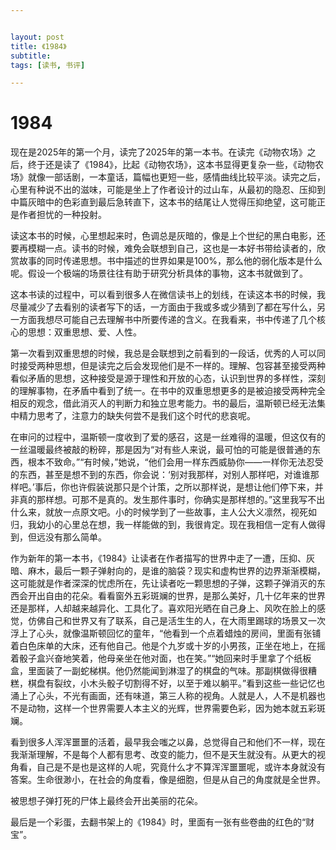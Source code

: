 ```yaml
---


layout: post
title: 《1984》
subtitle: 
tags: [读书, 书评]

---
```


<head>
    <script src="https://cdn.mathjax.org/mathjax/latest/MathJax.js?config=TeX-AMS-MML_HTMLorMML" type="text/javascript"></script>
    <script type="text/x-mathjax-config">
        MathJax.Hub.Config({
            tex2jax: {
            skipTags: ['script', 'noscript', 'style', 'textarea', 'pre'],
            inlineMath: [['$','$']]
            }
        });
    </script>
</head>


# 1984





现在是2025年的第一个月，读完了2025年的第一本书。在读完《动物农场》之后，终于还是读了《1984》，比起《动物农场》，这本书显得更复杂一些，《动物农场》就像一部话剧，一本童话，篇幅也更短一些，感情曲线比较平淡。读完之后，心里有种说不出的滋味，可能是坐上了作者设计的过山车，从最初的隐忍、压抑到中篇灰暗中的色彩直到最后急转直下，这本书的结尾让人觉得压抑绝望，这可能正是作者担忧的一种投射。

读这本书的时候，心里想起来时，色调总是灰暗的，像是上个世纪的黑白电影，还要再模糊一点。读书的时候，难免会联想到自己，这也是一本好书带给读者的，欣赏故事的同时传递思想。书中描述的世界如果是100%，那么他的弱化版本是什么呢。假设一个极端的场景往往有助于研究分析具体的事物，这本书就做到了。

这本书读的过程中，可以看到很多人在微信读书上的划线，在读这本书的时候，我尽量减少了去看别的读者写下的话，一方面由于我或多或少猜到了都在写什么，另一方面我想尽可能自己去理解书中所要传递的含义。在我看来，书中传递了几个核心的思想：双重思想、爱、人性。

第一次看到双重思想的时候，我总是会联想到之前看到的一段话，优秀的人可以同时接受两种思想，但是读完之后会发现他们是不一样的。理解、包容甚至接受两种看似矛盾的思想，这种接受是源于理性和开放的心态，认识到世界的多样性，深刻的理解事物，在矛盾中看到了统一。在书中的双重思想更多的是被迫接受两种完全相反的观念，借此消灭人的判断力和独立思考能力。书的最后，温斯顿已经无法集中精力思考了，注意力的缺失何尝不是我们这个时代的悲哀呢。

在审问的过程中，温斯顿一度收到了爱的感召，这是一丝难得的温暖，但这仅有的一丝温暖最终被敲的粉碎，那是因为“对有些人来说，最可怕的可能是很普通的东西，根本不致命。”“有时候，”她说，“他们会用一样东西威胁你——一样你无法忍受的东西，甚至是想不到的东西，你会说：‘别对我那样，对别人那样吧，对谁谁那样吧。’事后，你也许假装说那只是个计策，之所以那样说，是想让他们停下来，并非真的那样想。可那不是真的。发生那件事时，你确实是那样想的。”这里我写不出什么来，就放一点原文吧。小的时候学到了一些故事，主人公大义凛然，视死如归，我幼小的心里总在想，我一样能做的到，我很肯定。现在我相信一定有人做得到，但远没有那么简单。

作为新年的第一本书，《1984》让读者在作者描写的世界中走了一遭，压抑、灰暗、麻木，最后一颗子弹射向的，是谁的脑袋？现实和虚构世界的边界渐渐模糊，这可能就是作者深深的忧虑所在，先让读者吃一颗思想的子弹，这颗子弹消灭的东西会开出自由的花朵。看看窗外五彩斑斓的世界，是那么美好，几十亿年来的世界还是那样，人却越来越异化、工具化了。喜欢阳光晒在自己身上、风吹在脸上的感觉，仿佛自己和世界又有了联系，自己是活生生的人，在大雨里踢球的场景又一次浮上了心头，就像温斯顿回忆的童年，“他看到一个点着蜡烛的房间，里面有张铺着白色床单的大床，还有他自己。他是个九岁或十岁的小男孩，正坐在地上，在摇着骰子盒兴奋地笑着，他母亲坐在他对面，也在笑。”“她回来时手里拿了个纸板盒，里面装了一副蛇梯棋。他仍然能闻到淋湿了的棋盘的气味。那副棋做得很糟糕，棋盘有裂纹，小木头骰子切割得不好，以至于难以躺平。”看到这些一些记忆也涌上了心头，不光有画面，还有味道，第三人称的视角。人就是人，人不是机器也不是动物，这样一个世界需要人本主义的光辉，世界需要色彩，因为她本就五彩斑斓。

看到很多人浑浑噩噩的活着，最早我会嗤之以鼻，总觉得自己和他们不一样，现在我渐渐理解，不是每个人都有思考、改变的能力，但不是天生就没有。从更大的视角看，自己是不是也是这样的人呢，究竟什么才不算浑浑噩噩呢，或许本身就没有答案。生命很渺小，在社会的角度看，像是细胞，但是从自己的角度就是全世界。

被思想子弹打死的尸体上最终会开出美丽的花朵。

最后是一个彩蛋，去翻书架上的《1984》时，里面有一张有些卷曲的红色的“财宝”。
